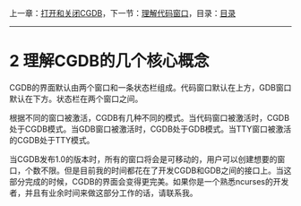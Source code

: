 上一章：[打开和关闭CGDB](<1.0.md>)，下一节：[理解代码窗口](<2.1.md>)，目录：[目录](<contents.md>)

----------

2 理解CGDB的几个核心概念
========================

CGDB的界面默认由两个窗口和一条状态栏组成。代码窗口默认在上方，GDB窗口默认在下方。状态栏在两个窗口之间。

根据不同的窗口被激活，CGDB有几种不同的模式。当代码窗口被激活时，CGDB处于CGDB模式。当GDB窗口被激活时，CGDB处于GDB模式。当TTY窗口被激活的CGDB处于TTY模式。

当CGDB发布1.0的版本时，所有的窗口将会是可移动的，用户可以创建想要的窗口，个数不限。但是目前我的时间都花在了开发CGDB和GDB之间的接口上。当这部分完成的时候，CGDB的界面会变得更完美。如果你是一个熟悉ncurses的开发者，并且有业余时间来做这部分工作的话，请联系我。
